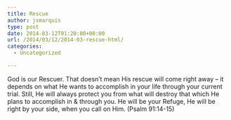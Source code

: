 ```yaml
---
title: Rescue
author: jsmarquis
type: post
date: 2014-03-12T01:20:00+00:00
url: /2014/03/12/2014-03-rescue-html/
categories:
  - Uncategorized

---
```

God is our Rescuer. That doesn&#8217;t mean His rescue will come right away &#8211; it depends on what He wants to accomplish in your life through your current trial. Still, He will always protect you from what will destroy that which He plans to accomplish in & through you. He will be your Refuge, He will be right by your side, when you call on Him. (Psalm 91:14-15)